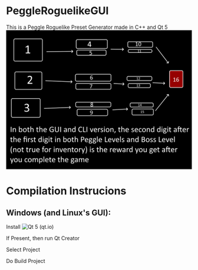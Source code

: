 # PeggleRoguelikeGUI
This is a Peggle Roguelike Preset Generator made in C++ and Qt 5
![The Layout for the roguelike!](https://raw.githubusercontent.com/Ivan951236/PeggleRoguelike/refs/heads/main/gallery/peggle_roguelike_layout.png)

# Compilation Instrucions

## Windows (and Linux's GUI):

Install ![Qt 5](https://qt.io) (qt.io)

If Present, then run Qt Creator

Select Project

Do Build Project
